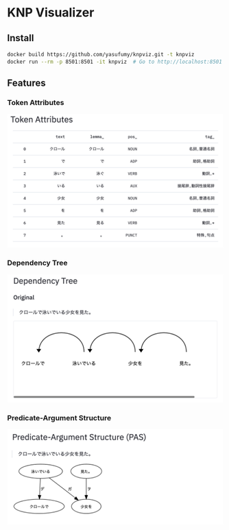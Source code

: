 # KNP Visualizer


## Install

```bash
docker build https://github.com/yasufumy/knpviz.git -t knpviz
docker run --rm -p 8501:8501 -it knpviz  # Go to http://localhost:8501 on your browser
```


## Features

### Token Attributes

![](images/token.png)


### Dependency Tree

![](images/dep.png)

### Predicate-Argument Structure

![](images/pas.png)
